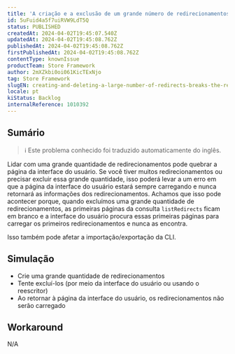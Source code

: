 ```yaml
---
title: 'A criação e a exclusão de um grande número de redirecionamentos quebram a página de redirecionamentos'
id: 5uFuid4a5f7uiRVW9LdT5Q
status: PUBLISHED
createdAt: 2024-04-02T19:45:07.540Z
updatedAt: 2024-04-02T19:45:08.762Z
publishedAt: 2024-04-02T19:45:08.762Z
firstPublishedAt: 2024-04-02T19:45:08.762Z
contentType: knownIssue
productTeam: Store Framework
author: 2mXZkbi0oi061KicTExNjo
tag: Store Framework
slugEN: creating-and-deleting-a-large-number-of-redirects-breaks-the-redirects-page
locale: pt
kiStatus: Backlog
internalReference: 1010392
---
```


## Sumário

>ℹ️ Este problema conhecido foi traduzido automaticamente do inglês.


Lidar com uma grande quantidade de redirecionamentos pode quebrar a página da interface do usuário. Se você tiver muitos redirecionamentos ou precisar excluir essa grande quantidade, isso poderá levar a um erro em que a página da interface do usuário estará sempre carregando e nunca retornará as informações dos redirecionamentos. Achamos que isso pode acontecer porque, quando excluímos uma grande quantidade de redirecionamentos, as primeiras páginas da consulta `listRedirects` ficam em branco e a interface do usuário procura essas primeiras páginas para carregar os primeiros redirecionamentos e nunca as encontra.

Isso também pode afetar a importação/exportação da CLI.

## Simulação



- Crie uma grande quantidade de redirecionamentos
- Tente excluí-los (por meio da interface do usuário ou usando o reescritor)
- Ao retornar à página da interface do usuário, os redirecionamentos não serão carregado

## Workaround


N/A





